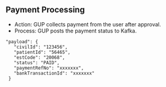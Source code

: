 ## Payment Processing
- Action: GUP collects payment from the user after approval.
- Process: GUP posts the payment status to Kafka.

```
"payload": {
   "civilId": "123456",
   "patientId": "56465",
   "estCode": "20068",
   "status": "PAID",
   "paymentRefNo": "xxxxxxx",
   "bankTransactionId": "xxxxxxx"
 }

```

